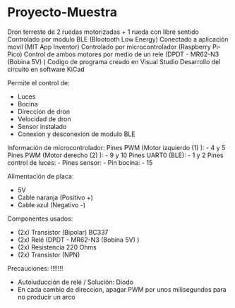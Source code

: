 # Proyecto-Muestra

Dron terreste de 2 ruedas motorizadas +  1 rueda con libre sentido
Controlado por modulo BLE (Blootooth Low Energy)
Conectado a aplicación movil (MIT App Inventor)
Controlado por microcontrolador (Raspberry Pi-Pico)
Control de ambos motores por medio de un rele (DPDT - MR62-N3 (Bobina 5V) )
Codigo de programa creado en Visual Studio
Desarrollo del circuito en software KiCad

Permite el control de:
  - Luces
  - Bocina
  - Direccion de dron
  - Velocidad de dron
  - Sensor instalado
  - Conexion y desconexion de modulo BLE

Información de microcontrolador:
  Pines PWM (Motor izquierdo (1) ):
    - 4 y 5
  Pines PWM (Motor derecho (2) ):
    - 9 y 10
  Pines UART0 (BLE):
    - 1 y 2
  Pines control de luces:
    - 
  Pines sensor:
    - 
  Pin bocina:
    - 15
  
  
Alimentación de placa:
  - 5V
  - Cable naranja (Positivo +)
  - Cable azul (Negativo -)

Componentes usados: 
  - (2x) Transistor (Bipolar) BC337
  - (2x) Relé (DPDT - MR62-N3 (Bobina 5V) )
  - (2x) Resistencia 220 Ohms
  - (2x) Transistor (NPN) 
  
Precauciones: !!!!!!!
  - Autoiuducción de relé / Solución: Diodo
  - En cada cambio de direccion, 
  apagar PWM por unos milisegundos 
  para no producir un arco
      
